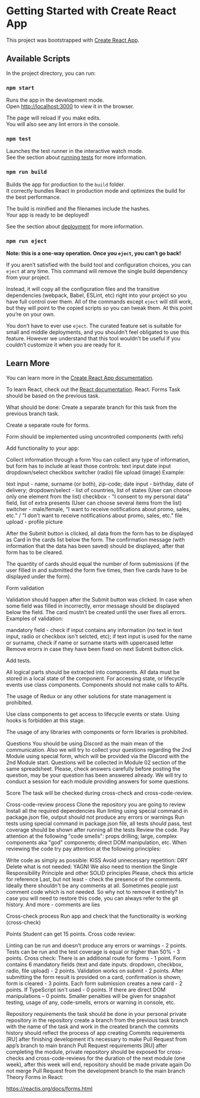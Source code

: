 # Getting Started with Create React App

This project was bootstrapped with [Create React App](https://github.com/facebook/create-react-app).

## Available Scripts

In the project directory, you can run:

### `npm start`

Runs the app in the development mode.\
Open [http://localhost:3000](http://localhost:3000) to view it in the browser.

The page will reload if you make edits.\
You will also see any lint errors in the console.

### `npm test`

Launches the test runner in the interactive watch mode.\
See the section about [running tests](https://facebook.github.io/create-react-app/docs/running-tests) for more information.

### `npm run build`

Builds the app for production to the `build` folder.\
It correctly bundles React in production mode and optimizes the build for the best performance.

The build is minified and the filenames include the hashes.\
Your app is ready to be deployed!

See the section about [deployment](https://facebook.github.io/create-react-app/docs/deployment) for more information.

### `npm run eject`

**Note: this is a one-way operation. Once you `eject`, you can’t go back!**

If you aren’t satisfied with the build tool and configuration choices, you can `eject` at any time. This command will remove the single build dependency from your project.

Instead, it will copy all the configuration files and the transitive dependencies (webpack, Babel, ESLint, etc) right into your project so you have full control over them. All of the commands except `eject` will still work, but they will point to the copied scripts so you can tweak them. At this point you’re on your own.

You don’t have to ever use `eject`. The curated feature set is suitable for small and middle deployments, and you shouldn’t feel obligated to use this feature. However we understand that this tool wouldn’t be useful if you couldn’t customize it when you are ready for it.

## Learn More

You can learn more in the [Create React App documentation](https://facebook.github.io/create-react-app/docs/getting-started).

To learn React, check out the [React documentation](https://reactjs.org/).
React. Forms
Task should be based on the previous task.

What should be done:
Create a separate branch for this task from the previous branch task.

Create a separate route for forms.

Form should be implemented using uncontrolled components (with refs)

Add functionality to your app:

Collect information through a form
You can collect any type of information, but form has to include at least those controls:
text input
date input
dropdown/select
checkbox
switcher (radio)
file upload (image)
Example:

text input - name, surname (or both), zip-code;
date input - birthday, date of delivery;
dropdown/select - list of countries, list of states (User can choose only one element from the list)
checkbox - "I consent to my personal data" field, list of extra presents (User can choose several items from the list)
switcher - male/female, "I want to receive notifications about promo, sales, etc." / "I don’t want to receive notifications about promo, sales, etc."
file upload - profile picture

After the Submit button is clicked, all data from the form has to be displayed as Card in the cards list below the form. The confirmation message (with information that the data has been saved) should be displayed, after that form has to be cleared.

The quantity of cards should equal the number of form submissions (if the user filled in and submitted the form five times, then five cards have to be displayed under the form).

Form validation

Validation should happen after the Submit button was clicked. In case when some field was filled in incorrectly, error message should be displayed below the field. The card mustn’t be created until the user fixes all errors. Examples of validation:

mandatory field - check if input contains any information (no text in text input, radio or checkbox isn't selcted, etc);
if text input is used for the name or surname, check if name or surname starts with uppercased letter
Remove erorrs in case they have been fixed on next Submit button click.

Add tests.

All logical parts should be extracted into components. All data must be stored in a local state of the component. For accessing state, or lifecycle events use class components. Components should not make calls to APIs.

The usage of Redux or any other solutions for state management is prohibited.

Use class components to get access to lifecycle events or state. Using hooks is forbidden at this stage.

The usage of any libraries with components or form libraries is prohibited.

Questions
You should be using Discord as the main mean of the communication. Also we will try to collect your questions regarding the 2nd Module using special form, which will be provided via the Discord with the 2nd Module start. Questions will be collected in Module 02 section of the same spreadsheet. Please, check answers carefully before posting the question, may be your question has been answered already. We will try to conduct a session for each module providing answers for some questions.

Score
The task will be checked during cross-check and cross-code-review.

Cross-code-review process
Clone the repository you are going to review
Install all the required dependencies
Run linting using special command in package.json file, output should not produce any errors or warnings
Run tests using special command in package.json file, all tests should pass, test coverage should be shown after running all the tests
Review the code. Pay attention at the following "code smells": props drilling; large, complex components aka "god" components; direct DOM manipulation, etc.
When reviewing the code try pay attention at the following principles:

Write code as simply as possible: KISS
Avoid unnecessary repetition: DRY
Delete what is not needed: YAGNI
We also need to mention the Single Responsibility Principle and other SOLID principles Please, check this article for reference Last, but not least - check the presence of the comments. Ideally there shouldn't be any comments at all. Sometimes people just comment code which is not needed. So why not to remove it entirely? In case you will need to restore this code, you can always refer to the git history. And more - comments are lies

Cross-check process
Run app and check that the functionality is working (cross-check)

Points
Student can get 15 points. Cross code review:

Linting can be run and doesn't produce any errors or warnings - 2 points.
Tests can be run and the test coverage is equal or higher than 50% - 3 points. Cross check:
There is an additional route for forms - 1 point.
Form contains 6 mandatory fields (text and date inputs. dropdown, checkbox, radio, file upload) - 2 points.
Validation works on submit - 2 points.
After submitting the form result is provided on a card, confirmation is shown, form is cleared - 3 points.
Each form submission creates a new card - 2 points.
If TypeScript isn't used - 0 points. If there are direct DOM manipulations – 0 points. Smaller penalties will be given for snapshot testing, usage of any, code-smells, errors or warning in console, etc.

Repository requirements
the task should be done in your personal private repository
in the repository create a branch from the previous task branch with the name of the task and work in the created branch
the commits history should reflect the process of app creating Commits requirements [RU]
after finishing development it’s necessary to make Pull Request from app’s branch to main branch Pull Request requirements [RU]
after completing the module, private repository should be exposed for cross-checks and cross-code-reviews for the duration of the next module (one week), after this week will end, repository should be made private again Do not merge Pull Request from the development branch to the main branch
Theory
Forms in React:

https://reactjs.org/docs/forms.html